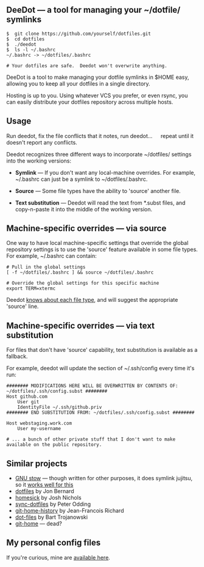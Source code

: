 ## DeeDot — a tool for managing your ~/dotfile/ symlinks ##

    $  git clone https://github.com/yourself/dotfiles.git
    $  cd dotfiles
    $  ./deedot
    $  ls -l ~/.bashrc
    ~/.bashrc -> ~/dotfiles/.bashrc

    # Your dotfiles are safe.  Deedot won't overwrite anything.

DeeDot is a tool to make managing your dotfile symlinks in $HOME easy, allowing you to keep all your dotfiles in a single directory.

Hosting is up to you. Using whatever VCS you prefer, or even rsync, you can easily distribute your dotfiles repository across multiple hosts.

## Usage ##

Run deedot, fix the file conflicts that it notes, run deedot...   repeat until it doesn't report any conflicts.

Deedot recognizes three different ways to incorporate ~/dotfiles/ settings into the working versions:

* **Symlink** — If you don't want any local-machine overrides. For example, ~/.bashrc can just be a symlink to ~/dotfiles/.bashrc.

* **Source** — Some file types have the ability to 'source' another file.

* **Text substitution** — Deedot will read the text from *.subst files, and copy-n-paste it into the middle of the working version.
  
## Machine-specific overrides — via source ##

One way to have local machine-specific settings that override the global repository settings is to use the 'source' feature available in some file types.  For example, ~/.bashrc can contain:

    # Pull in the global settings
    [ -f ~/dotfiles/.bashrc ] && source ~/dotfiles/.bashrc

    # Override the global settings for this specific machine
    export TERM=xtermc

Deedot [knows about each file type](https://github.com/DeeNewcum/deedot/blob/f0e7bfcef3344eb4dc05f95f223aafc73cb9d11c/deedot#L129-136), and will suggest the appropriate 'source' line.

## Machine-specific overrides — via text substitution ##

For files that don't have 'source' capability, text substitution is available as a fallback.

For example, deedot will update the section of ~/.ssh/config every time it's run: 

    ######## MODIFICATIONS HERE WILL BE OVERWRITTEN BY CONTENTS OF: ~/dotfiles/.ssh/config.subst ########
    Host github.com
        User git
        IdentityFile ~/.ssh/github.priv
    ######## END SUBSTITUTION FROM: ~/dotfiles/.ssh/config.subst ########
    
    Host webstaging.work.com
        User my-username
    
    # ... a bunch of other private stuff that I don't want to make available on the public repository.

## Similar projects ##

* [GNU stow](http://www.inductiveload.com/posts/basic-use-of-gnu-stowxstow/) — though written for other purposes, it does symlink jujitsu, so it [works well for this](https://github.com/aspiers/shell-env)
* [dotfiles](https://github.com/jbernard/dotfiles) by Jon Bernard
* [homesick](https://github.com/technicalpickles/homesick) by Josh Nichols
* [sync-dotfiles](https://github.com/xolox/sync-dotfiles) by Peter Odding
* [git-home-history](http://jean-francois.richard.name/ghh/git-home-history.html) by Jean-Francois Richard
* [dot-files](https://github.com/bartman/dot-files) by Bart Trojanowski
* [git-home](http://git-home.chezwam.org/) — dead?

## My personal config files ##

If you're curious, mine are [available here](https://github.com/DeeNewcum/dotfiles).

